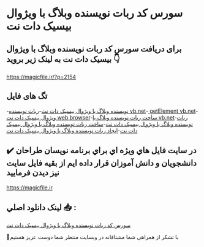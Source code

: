 # سورس کد ربات نویسنده وبلاگ با ویژوال بیسیک دات نت

## برای دریافت سورس کد ربات نویسنده وبلاگ با ویژوال بیسیک دات نت به لینک زیر بروید 👇

https://magicfile.ir/?p=2154

## تگ های فایل

-[نویسنده وبلاگ با ویژوال بیسیک دات نت](https://magicfile.ir/product/%d8%b1%d8%a8%d8%a7%d8%aa-%d9%86%d9%88%db%8c%d8%b3%d9%86%d8%af%d9%87-%d9%88%d8%a8%d9%84%d8%a7%da%af-%d8%a8%d8%a7-%d9%88%db%8c%da%98%d9%88%d8%a7%d9%84-%d8%a8%db%8c%d8%b3%db%8c%da%a9-%d8%af%d8%a7%d8%aa-%d9%86%d8%aa/)-[ربات نویسنده vb.net](https://magicfile.ir/product/%d8%b1%d8%a8%d8%a7%d8%aa-%d9%86%d9%88%db%8c%d8%b3%d9%86%d8%af%d9%87-%d9%88%d8%a8%d9%84%d8%a7%da%af-%d8%a8%d8%a7-%d9%88%db%8c%da%98%d9%88%d8%a7%d9%84-%d8%a8%db%8c%d8%b3%db%8c%da%a9-%d8%af%d8%a7%d8%aa-%d9%86%d8%aa/)-[ getElement vb.net](https://magicfile.ir/product/%d8%b1%d8%a8%d8%a7%d8%aa-%d9%86%d9%88%db%8c%d8%b3%d9%86%d8%af%d9%87-%d9%88%d8%a8%d9%84%d8%a7%da%af-%d8%a8%d8%a7-%d9%88%db%8c%da%98%d9%88%d8%a7%d9%84-%d8%a8%db%8c%d8%b3%db%8c%da%a9-%d8%af%d8%a7%d8%aa-%d9%86%d8%aa/)-[ویژوال بیسیک دات نت web browser](https://magicfile.ir/product/%d8%b1%d8%a8%d8%a7%d8%aa-%d9%86%d9%88%db%8c%d8%b3%d9%86%d8%af%d9%87-%d9%88%d8%a8%d9%84%d8%a7%da%af-%d8%a8%d8%a7-%d9%88%db%8c%da%98%d9%88%d8%a7%d9%84-%d8%a8%db%8c%d8%b3%db%8c%da%a9-%d8%af%d8%a7%d8%aa-%d9%86%d8%aa/)-[ساخت ربات نویسنده وبلاگ با vb.net](https://magicfile.ir/product/%d8%b1%d8%a8%d8%a7%d8%aa-%d9%86%d9%88%db%8c%d8%b3%d9%86%d8%af%d9%87-%d9%88%d8%a8%d9%84%d8%a7%da%af-%d8%a8%d8%a7-%d9%88%db%8c%da%98%d9%88%d8%a7%d9%84-%d8%a8%db%8c%d8%b3%db%8c%da%a9-%d8%af%d8%a7%d8%aa-%d9%86%d8%aa/)-[ربات نویسنده وبلاگ با ویژوال بیسیک دات نت](https://magicfile.ir/product/%d8%b1%d8%a8%d8%a7%d8%aa-%d9%86%d9%88%db%8c%d8%b3%d9%86%d8%af%d9%87-%d9%88%d8%a8%d9%84%d8%a7%da%af-%d8%a8%d8%a7-%d9%88%db%8c%da%98%d9%88%d8%a7%d9%84-%d8%a8%db%8c%d8%b3%db%8c%da%a9-%d8%af%d8%a7%d8%aa-%d9%86%d8%aa/)-[ساخت ربات نویسنده وبلاگ با ویژوال بیسیک دات نت](https://magicfile.ir/product/%d8%b1%d8%a8%d8%a7%d8%aa-%d9%86%d9%88%db%8c%d8%b3%d9%86%d8%af%d9%87-%d9%88%d8%a8%d9%84%d8%a7%da%af-%d8%a8%d8%a7-%d9%88%db%8c%da%98%d9%88%d8%a7%d9%84-%d8%a8%db%8c%d8%b3%db%8c%da%a9-%d8%af%d8%a7%d8%aa-%d9%86%d8%aa/)-[ایجاد ربات نویسنده وبلاگ با ویژوال بیسیک دات نت](https://magicfile.ir/product/%d8%b1%d8%a8%d8%a7%d8%aa-%d9%86%d9%88%db%8c%d8%b3%d9%86%d8%af%d9%87-%d9%88%d8%a8%d9%84%d8%a7%da%af-%d8%a8%d8%a7-%d9%88%db%8c%da%98%d9%88%d8%a7%d9%84-%d8%a8%db%8c%d8%b3%db%8c%da%a9-%d8%af%d8%a7%d8%aa-%d9%86%d8%aa/)

## ✔️ در سايت فايل هاي ويژه اي براي برنامه نويسان طراحان دانشجويان و دانش آموزان قرار داده ايم از بقيه فايل سايت نيز ديدن فرماييد

https://magicfile.ir


## لينک دانلود اصلي 📥 :

[سورس کد ربات نویسنده وبلاگ با ویژوال بیسیک دات نت](https://magicfile.ir/product/%d8%b1%d8%a8%d8%a7%d8%aa-%d9%86%d9%88%db%8c%d8%b3%d9%86%d8%af%d9%87-%d9%88%d8%a8%d9%84%d8%a7%da%af-%d8%a8%d8%a7-%d9%88%db%8c%da%98%d9%88%d8%a7%d9%84-%d8%a8%db%8c%d8%b3%db%8c%da%a9-%d8%af%d8%a7%d8%aa-%d9%86%d8%aa/) 


🙏با تشکر از همراهي شما مشتاقانه در وبسایت منتظر شما دوست عزیز هستیم

